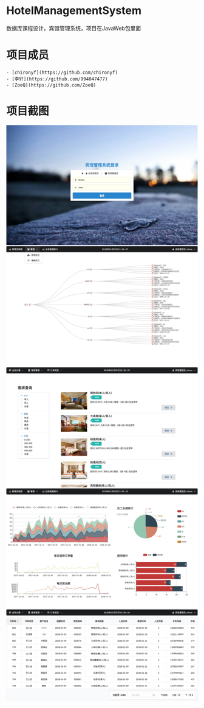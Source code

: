 # HotelManagementSystem
数据库课程设计，宾馆管理系统，项目在JavaWeb包里面

# 项目成员
	- [chironyf](https://github.com/chironyf)
	- [李轩](https://github.com/994047477)
	- [ZoeQ](https://github.com/ZoeQ)
# 项目截图
![](./images/login.jpg)
![](./images/treeMap.jpg)
![](./images/room.jpg)
![](./images/chart.jpg)
![](./images/list.jpg)


